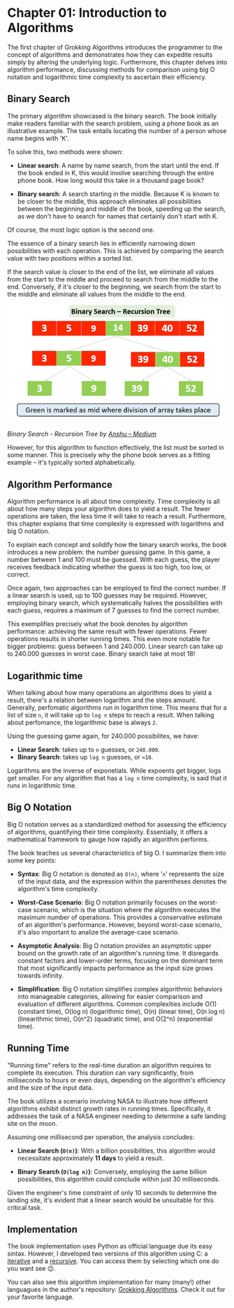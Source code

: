 # Chapter 01: Introduction to Algorithms

The first chapter of Grokking Algorithms introduces the programmer to the concept of algorithms and demonstrates how they can expedite results simply by altering the underlying logic. Furthermore, this chapter delves into algorithm performance, discussing methods for comparison using big O notation and logarithmic time complexity to ascertain their efficiency.

## Binary Search

The primary algorithm showcased is the binary search. The book initially make readers familiar with the search problem, using a phone book as an illustrative example. The task entails locating the number of a person whose name begins with 'K'.

To solve this, two methods were shown:

- **Linear search**: A name by name search, from the start until the end. If the book ended in K, this would involve searching through the entire phone book. How long would this take in a thousand page book?

- **Binary search**: A search starting in the middle. Because K is known to be closer to the middle, this approach eliminates all possibilities between the beginning and middle of the book, speeding up the search, as we don't have to search for names that certainly don't start with K.

Of course, the most logic option is the second one.

The essence of a binary search lies in efficiently narrowing down possibilities with each operation. This is achieved by comparing the search value with two positions within a sorted list.

If the search value is closer to the end of the list, we eliminate all values from the start to the middle and proceed to search from the middle to the end. Conversely, if it's closer to the beginning, we search from the start to the middle and eliminate all values from the middle to the end.

![Binary search tree](../resources/binary-search-tree.png)

_Binary Search - Recursion Tree by [Anshu &ndash; Medium](https://medium.com/@imanshu822/binary-search-and-its-powerful-applications-39ae7d7bca69)_

However, for this algorithm to function effectively, the list must be sorted in some manner. This is precisely why the phone book serves as a fitting example &ndash; it's typically sorted alphabetically.

## Algorithm Performance

Algorithm performance is all about time complexity. Time complexity is all about how many steps your algorithm does to yield a result. The fewer operations are taken, the less time it will take to reach a result. Furthermore, this chapter explains that time complexity is expressed with logarithms and big O notation.

To explain each concept and solidify how the binary search works, the book introduces a new problem: the number guessing game. In this game, a number between 1 and 100 must be guessed. With each guess, the player receives feedback indicating whether the guess is too high, too low, or correct.

Once again, two approaches can be employed to find the correct number. If a linear search is used, up to 100 guesses may be required. However, employing binary search, which systematically halves the possibilities with each guess, requires a maximum of 7 guesses to find the correct number.

This exemplifies precisely what the book denotes by algorithm performance: achieving the same result with fewer operations. Fewer operations results in shorter running times. This even more notable for bigger problems: guess between 1 and 240.000. Linear search can take up to 240.000 guesses in worst case. Binary search take at most 18!

## Logarithmic time

When talking about how many operations an algorithms does to yield a result, there's a relation between logarithm and the steps amount. Generally, perfomatic algorithms run in logarithm time. This means that for a list of size `n`, it will take up to `log n` steps to reach a result. When talking about perfomance, the logarithmic base is always `2`.

Using the guessing game again, for 240.000 possibilites, we have:

- **Linear Search**: takes up to `n` guesses, or `240.000`.
- **Binary Search**: takes up `log n` guesses, or `≈18`.

Logarithms are the inverse of exponetials. While expoents get bigger, logs get smaller. For any algorithm that has a `log n` time complexity, is said that it runs in logarithmic time.

## Big O Notation

Big O notation serves as a standardized method for assessing the efficiency of algorithms, quantifying their time complexity. Essentially, it offers a mathematical framework to gauge how rapidly an algorithm performs.

The book teaches us several characteristics of big O. I summarize them into some key points:

- **Syntax**: Big O notation is denoted as `O(n)`, where '`n`' represents the size of the input data, and the expression within the parentheses denotes the algorithm's time complexity.

- **Worst-Case Scenario**: Big O notation primarily focuses on the worst-case scenario, which is the situation where the algorithm executes the maximum number of operations. This provides a conservative estimate of an algorithm's performance. However, beyond worst-case scenario, it's also important to analize the average-case scenario.

- **Asymptotic Analysis**: Big O notation provides an asymptotic upper bound on the growth rate of an algorithm's running time. It disregards constant factors and lower-order terms, focusing on the dominant term that most significantly impacts performance as the input size grows towards infinity.

- **Simplification**: Big O notation simplifies complex algorithmic behaviors into manageable categories, allowing for easier comparison and evaluation of different algorithms. Common complexities include O(1) (constant time), O(log n) (logarithmic time), O(n) (linear time), O(n log n) (linearithmic time), O(n^2) (quadratic time), and O(2^n) (exponential time).

## Running Time

"Running time" refers to the real-time duration an algorithm requires to complete its execution. This duration can vary significantly, from milliseconds to hours or even days, depending on the algorithm's efficiency and the size of the input data.

The book utilizes a scenario involving NASA to illustrate how different algorithms exhibit distinct growth rates in running times. Specifically, it addresses the task of a NASA engineer needing to determine a safe landing site on the moon.

Assuming one millisecond per operation, the analysis concludes:

- **Linear Search (`O(n)`)**: With a billion possibilities, this algorithm would necessitate approximately **11 days** to yield a result.

- **Binary Search (`O(log n)`)**: Conversely, employing the same billion possibilities, this algorithm could conclude within just 30 milliseconds.

Given the engineer's time constraint of only 10 seconds to determine the landing site, it's evident that a linear search would be unsuitable for this critical task.

## Implementation

The book implementation uses Python as official language due its easy sintax. However, I developed two versions of this algorithm using C: a [iterative](binary_search.c) and a [recursive](binary_seach_rec.c). You can access them by selecting which one do you want see 😉.

You can also see this algorithm implementation for many (many!) other languagues in the author's repository: [Grokking Algorithms](https://github.com/egonSchiele/grokking_algorithms). Check it out for your favorite language.
